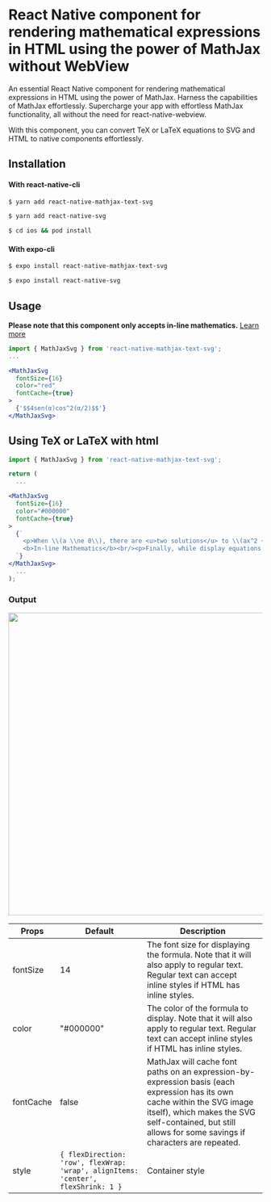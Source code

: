 # React Native component for rendering mathematical expressions in HTML using the power of MathJax without WebView

An essential React Native component for rendering mathematical expressions in HTML using the power of MathJax. Harness the capabilities of MathJax effortlessly. Supercharge your app with effortless MathJax functionality, all without the need for react-native-webview.

With this component, you can convert TeX or LaTeX equations to SVG and HTML to native <Text/> components effortlessly.

## Installation

#### With react-native-cli
```bash
$ yarn add react-native-mathjax-text-svg
```
```bash
$ yarn add react-native-svg
```
```bash
$ cd ios && pod install
```
#### With expo-cli
```bash
$ expo install react-native-mathjax-text-svg 
```
```bash
$ expo install react-native-svg
```

## Usage
**Please note that this component only accepts in-line mathematics.** [Learn more](http://docs.mathjax.org/en/latest/basic/mathematics.html)
```jsx
import { MathJaxSvg } from 'react-native-mathjax-text-svg';
...

<MathJaxSvg 
  fontSize={16}
  color="red"
  fontCache={true}
>
  {'$$4sen(α)cos^2(α/2)$$'}
</MathJaxSvg>
```
## Using TeX or LaTeX with html
```jsx
import { MathJaxSvg } from 'react-native-mathjax-text-svg';

return (
  ...

<MathJaxSvg 
  fontSize={16}
  color="#000000"
  fontCache={true}
>
  {`
    <p>When \\(a \\ne 0\\), there are <u>two solutions</u> to \\(ax^2 + bx + c = 0\\) <span style="color:red;">and</span> they are $$x = {-b \\pm \\sqrt{b^2-4ac} \\over 2a}.$$</p>
    <b>In-line Mathematics</b><br/><p>Finally, while display equations look good for a page of samples, the ability to mix math <mark>and text in a paragraph is also important.</mark><br/><b>This expression \\(\\sqrt{3x-1}+(1+x)^2\\) is an <span style="color:red;font-style:italic;">example of an inline equation</span>.</b>As you see, MathJax equations can be used this way as well, without unduly disturbing the <s>spacing between lines</s>.</p>
  `}
</MathJaxSvg>
  ...
);
```
### Output
<img width="600" src="https://raw.githubusercontent.com/oguzhankurumm/react-native-mathjax-text-svg/main/export.png"/>

|  Props            | Default                    | Description                             |
| ----------------- | -------------------------- | --------------------------------------- |
|  fontSize         | 14                         | The font size for displaying the formula. Note that it will also apply to regular text. Regular text can accept inline styles if HTML has inline styles.        |
|  color            | "#000000"                  | The color of the formula to display. Note that it will also apply to regular text. Regular text can accept inline styles if HTML has inline styles.             |
|  fontCache        | false                      | MathJax will cache font paths on an expression-by-expression basis (each expression has its own cache within the SVG image itself), which makes the SVG self-contained, but still allows for some savings if characters are repeated.               |
|  style            | `{ flexDirection: 'row', flexWrap: 'wrap', alignItems: 'center', flexShrink: 1 } `          | Container style             |


[comment]: <> (## Example)

[comment]: <> ([https://github.com/railsjack/demo-app-for-mathjax]&#40;https://github.com/railsjack/demo-app-for-mathjax&#41;)
